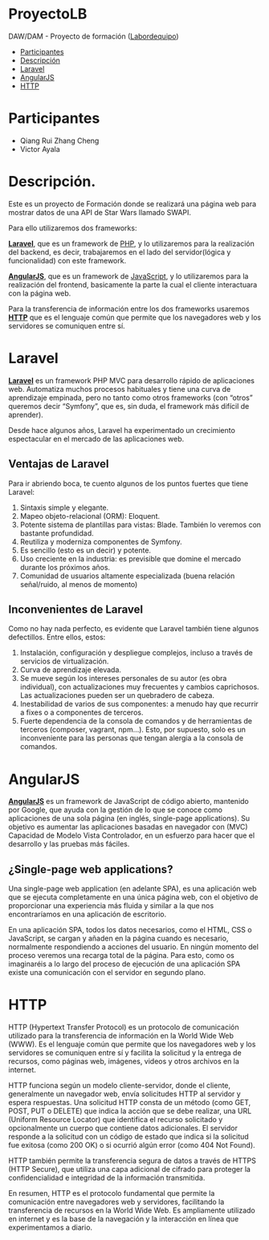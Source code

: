 # ProyectoLB

DAW/DAM - Proyecto de formación ([Labordequipo](https://job.labordequipo.es/2022/11/08/operario-a-de-limpieza-para-sustituciones-limpiezas-generales-etc-2-2/))

- [Participantes](#participantes)
- [Descripción](#descripción)
- [Laravel](#laravel)
- [AngularJS](#angularjs)
- [HTTP](#http)

# Participantes 

- Qiang Rui Zhang Cheng  
- Victor Ayala



# Descripción.

Este es un proyecto de Formación donde se realizará una página web para mostrar datos de una API de Star Wars llamado SWAPI.

Para ello utilizaremos dos frameworks:

**[Laravel](#laravel)**, que es un framework de [PHP](https://www.php.net/manual/es/), y lo utilizaremos para la realización del backend, es decir, trabajaremos en el lado del servidor(lógica y funcionalidad) con este framework.

**[AngularJS](#angularjs)**, que es un framework de [JavaScript](https://developer.mozilla.org/en-US/docs/Web/JavaScript), y lo utilizaremos para la realización del frontend, basicamente la parte la cual el cliente interactuara con la página web.

Para la transferencia de información entre los dos frameworks usaremos **[HTTP](https://keepcoding.io/blog/que-es-el-protocolo-http/)** que es el lenguaje común que permite que los navegadores web y los servidores se comuniquen entre sí.


# Laravel

**[Laravel](https://laravel.com/docs/10.x/readme)**  es un framework PHP MVC para desarrollo rápido de aplicaciones web. Automatiza muchos procesos habituales y tiene una curva de aprendizaje empinada, pero no tanto como otros frameworks (con “otros” queremos decir “Symfony”, que es, sin duda, el framework más difícil de aprender).

Desde hace algunos años, Laravel ha experimentado un crecimiento espectacular en el mercado de las aplicaciones web.

## Ventajas de Laravel

Para ir abriendo boca, te cuento algunos de los puntos fuertes que tiene Laravel:

1. Sintaxis simple y elegante.  
2. Mapeo objeto-relacional (ORM): Eloquent.
3. Potente sistema de plantillas para vistas: Blade. También lo veremos con bastante profundidad.  
4. Reutiliza y moderniza componentes de Symfony.
5. Es sencillo (esto es un decir) y potente.
6. Uso creciente en la industria: es previsible que domine el mercado durante los próximos años.
7. Comunidad de usuarios altamente especializada (buena relación señal/ruido, al menos de momento)

## Inconvenientes de Laravel

Como no hay nada perfecto, es evidente que Laravel también tiene algunos defectillos. Entre ellos, estos:

1. Instalación, configuración y despliegue complejos, incluso a través de servicios de virtualización.
2. Curva de aprendizaje elevada.
3. Se mueve según los intereses personales de su autor (es obra individual), con actualizaciones muy frecuentes y cambios caprichosos. Las actualizaciones pueden ser un quebradero de cabeza.
4. Inestabilidad de varios de sus componentes: a menudo hay que recurrir a fixes o a componentes de terceros.
5. Fuerte dependencia de la consola de comandos y de herramientas de terceros (composer, vagrant, npm…). Esto, por supuesto, solo es un inconveniente para las personas que tengan alergia a la consola de comandos.

# AngularJS

**[AngularJS](http://expertojava.ua.es/experto/restringido/2015-16/angular/angularjs.pdf)** es un framework de JavaScript de código abierto, mantenido por Google, que ayuda con la gestión de lo que se conoce como aplicaciones de una sola página (en inglés, single-page applications). Su objetivo es aumentar las aplicaciones basadas en navegador con (MVC) Capacidad de Modelo Vista Controlador, en un esfuerzo para hacer que el desarrollo y las pruebas más fáciles.

## ¿Single-page web applications?
Una single-page web application (en adelante SPA), es una aplicación web que se ejecuta completamente en una única página web, con el objetivo de proporcionar una experiencia más fluida y similar a la que nos encontraríamos en una aplicación de escritorio.

En una aplicación SPA, todos los datos necesarios, como el HTML, CSS o JavaScript, se cargan y añaden en la página cuando es necesario, normalmente respondiendo a acciones del usuario. En ningún momento del proceso veremos una recarga total de la página. Para esto, como os imaginaréis a lo largo del proceso de ejecución de una aplicación SPA existe una comunicación con el servidor en segundo plano.

# HTTP

HTTP (Hypertext Transfer Protocol) es un protocolo de comunicación utilizado para la transferencia de información en la World Wide Web (WWW). Es el lenguaje común que permite que los navegadores web y los servidores se comuniquen entre sí y facilita la solicitud y la entrega de recursos, como páginas web, imágenes, videos y otros archivos en la internet.

HTTP funciona según un modelo cliente-servidor, donde el cliente, generalmente un navegador web, envía solicitudes HTTP al servidor y espera respuestas. Una solicitud HTTP consta de un método (como GET, POST, PUT o DELETE) que indica la acción que se debe realizar, una URL (Uniform Resource Locator) que identifica el recurso solicitado y opcionalmente un cuerpo que contiene datos adicionales. El servidor responde a la solicitud con un código de estado que indica si la solicitud fue exitosa (como 200 OK) o si ocurrió algún error (como 404 Not Found).

HTTP también permite la transferencia segura de datos a través de HTTPS (HTTP Secure), que utiliza una capa adicional de cifrado para proteger la confidencialidad e integridad de la información transmitida.

En resumen, HTTP es el protocolo fundamental que permite la comunicación entre navegadores web y servidores, facilitando la transferencia de recursos en la World Wide Web. Es ampliamente utilizado en internet y es la base de la navegación y la interacción en línea que experimentamos a diario.